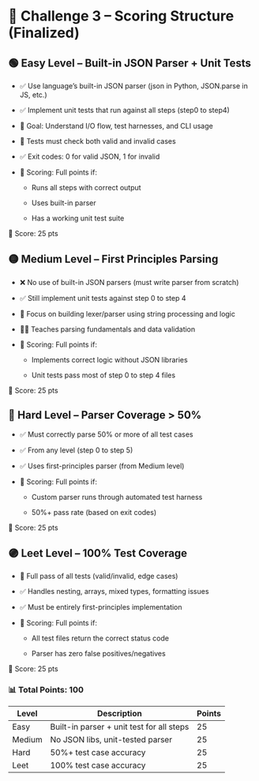 # 🧱 Challenge 3 – Scoring Structure (Finalized)

## 🟢 Easy Level – Built-in JSON Parser + Unit Tests
 - ✅ Use language’s built-in JSON parser (json in Python, JSON.parse in JS, etc.)

- ✅ Implement unit tests that run against all steps (step0 to step4)

- 🎯 Goal: Understand I/O flow, test harnesses, and CLI usage

- 🧪 Tests must check both valid and invalid cases

- ✅ Exit codes: 0 for valid JSON, 1 for invalid

- 💯 Scoring: Full points if:

    - Runs all steps with correct output

    - Uses built-in parser

    - Has a working unit test suite

🔢 Score: 25 pts


## 🟡 Medium Level – First Principles Parsing
- ❌ No use of built-in JSON parsers (must write parser from scratch)

- ✅ Still implement unit tests against step 0 to step 4

- 🧠 Focus on building lexer/parser using string processing and logic

- 👨‍🏫 Teaches parsing fundamentals and data validation

- 💯 Scoring: Full points if:

    - Implements correct logic without JSON libraries

    - Unit tests pass most of step 0 to step 4 files

🔢 Score: 25 pts

## 🔴 Hard Level – Parser Coverage > 50%
- ✅ Must correctly parse 50% or more of all test cases

- ✅ From any level (step 0 to step 5)

- ✅ Uses first-principles parser (from Medium level)

- 💯 Scoring: Full points if:

    - Custom parser runs through automated test harness

    - 50%+ pass rate (based on exit codes)

🔢 Score: 25 pts

## 🟣 Leet Level – 100% Test Coverage
- 🎯 Full pass of all tests (valid/invalid, edge cases)

- ✅ Handles nesting, arrays, mixed types, formatting issues

- ✅ Must be entirely first-principles implementation

- 💯 Scoring: Full points if:

    - All test files return the correct status code

    - Parser has zero false positives/negatives

🔢 Score: 25 pts

### 📊 Total Points: 100
|Level	|Description	|Points|
|-------|---------------|------|
|Easy	|Built-in parser + unit test for all steps	|25|
|Medium	|No JSON libs, unit-tested parser	|25|
|Hard	|50%+ test case accuracy	|25|
|Leet	|100% test case accuracy	|25|
